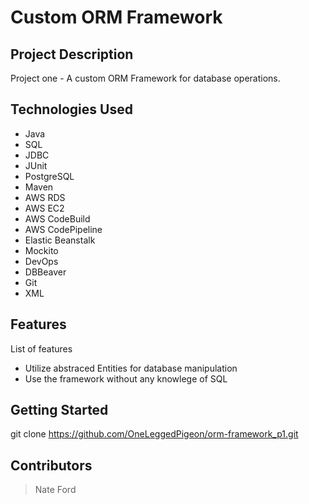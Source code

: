 # Custom ORM Framework

## Project Description

Project one - A custom ORM Framework for database operations.

## Technologies Used

* Java
* SQL
* JDBC
* JUnit
* PostgreSQL
* Maven
* AWS RDS
* AWS EC2
* AWS CodeBuild
* AWS CodePipeline
* Elastic Beanstalk
* Mockito
* DevOps
* DBBeaver
* Git
* XML

## Features

List of features
* Utilize abstraced Entities for database manipulation
* Use the framework without any knowlege of SQL

## Getting Started
   
git clone https://github.com/OneLeggedPigeon/orm-framework_p1.git

## Contributors

> Nate Ford
